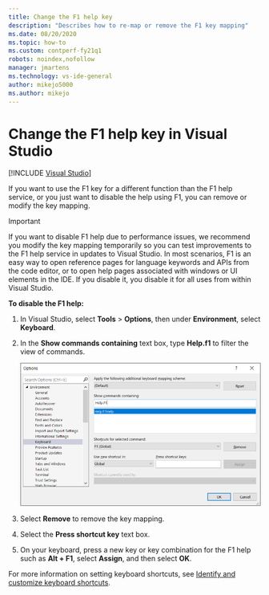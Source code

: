 ```yaml
---
title: Change the F1 help key
description: "Describes how to re-map or remove the F1 key mapping"
ms.date: 08/20/2020
ms.topic: how-to
ms.custom: contperf-fy21q1
robots: noindex,nofollow
manager: jmartens
ms.technology: vs-ide-general
author: mikejo5000
ms.author: mikejo
---
```

# Change the F1 help key in Visual Studio

 [!INCLUDE [Visual Studio](~/includes/applies-to-version/vs-windows-only.md)]

If you want to use the F1 key for a different function than the F1 help service, or you just want to disable the help using F1, you can remove or modify the key mapping.

> [!IMPORTANT]
> If you want to disable F1 help due to performance issues, we recommend you modify the key mapping temporarily so you can test improvements to the F1 help service in updates to Visual Studio. In most scenarios, F1 is an easy way to open reference pages for language keywords and APIs from the code editor, or to open help pages associated with windows or UI elements in the IDE. If you disable it, you disable it for all uses from within Visual Studio.

**To disable the F1 help:**

1. In Visual Studio, select **Tools** > **Options**, then under **Environment**, select **Keyboard**.

1. In the **Show commands containing** text box, type **Help.f1** to filter the view of commands.

   ![Disable F1 Help](../not-in-toc/media/disable-f1-help-key.png)

1. Select **Remove** to remove the key mapping.

1. Select the **Press shortcut key** text box.

1. On your keyboard, press a new key or key combination for the F1 help such as **Alt + F1**, select **Assign**, and then select **OK**.

For more information on setting keyboard shortcuts, see [Identify and customize keyboard shortcuts](../../ide/identifying-and-customizing-keyboard-shortcuts-in-visual-studio.md).
